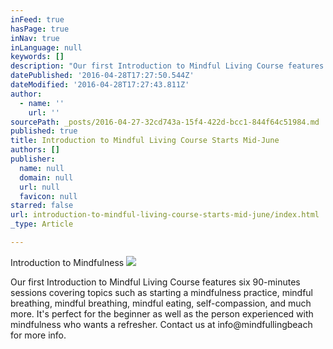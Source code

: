 ```yaml
---
inFeed: true
hasPage: true
inNav: true
inLanguage: null
keywords: []
description: "Our first Introduction to Mindful Living Course features six 90-minutes sessions covering topics such as starting a mindfulness practice, mindful breathing, mindful breathing, mindful eating, self-compassion, and much more. It's perfect for the beginner as well as the person experienced with mindfulness who wants a refresher. Contact us at info@mindfullingbeach for more info."
datePublished: '2016-04-28T17:27:50.544Z'
dateModified: '2016-04-28T17:27:43.811Z'
author:
  - name: ''
    url: ''
sourcePath: _posts/2016-04-27-32cd743a-15f4-422d-bcc1-844f64c51984.md
published: true
title: Introduction to Mindful Living Course Starts Mid-June
authors: []
publisher:
  name: null
  domain: null
  url: null
  favicon: null
starred: false
url: introduction-to-mindful-living-course-starts-mid-june/index.html
_type: Article

---
```

Introduction to Mindfulness
![](https://s3-us-west-2.amazonaws.com/the-grid-img/p/a92d75d3e9a1c29aa41094a1f5e2197953cc3cce.jpg)

Our first Introduction to Mindful Living Course features six 90-minutes sessions covering topics such as starting a mindfulness practice, mindful breathing, mindful breathing, mindful eating, self-compassion, and much more. It's perfect for the beginner as well as the person experienced with mindfulness who wants a refresher. Contact us at info@mindfullingbeach for more info.